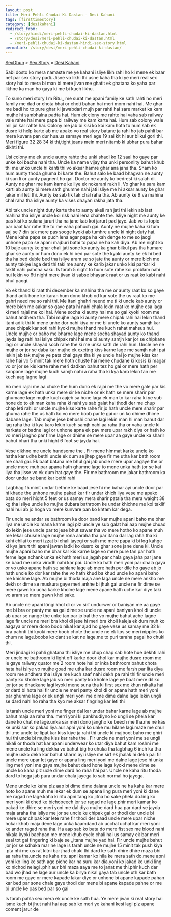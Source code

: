 ```yaml
---
layout: post
title: Meri Pehli Chudai Ki Dastan - Desi Kahani
tags: [firsttimestory]
category: [desikahani]
redirect_from:
  - /story/hindi/meri-pehli-chudai-ki-dastan.html
  - /story/desi/meri-pehli-chudai-ki-dastan.html
  - /meri-pehli-chudai-ki-dastan-hindi-sex-story.html
permalink: /story/desi/meri-pehli-chudai-ki-dastan/
---
```


<div class="breadcrumb">
<span itemscope='itemscope' itemtype='http://data-vocabulary.org/Breadcrumb'><a href="/" itemprop="url"><span title="SexDhun" itemprop='title'>SexDhun</span></a></span>
<span itemscope='itemscope' itemtype='http://data-vocabulary.org/Breadcrumb'>&#187; <a href="/story/" itemprop="url"><span title="Sex Story" itemprop='title'>Sex Story</span></a></span>
<span itemscope='itemscope' itemtype='http://data-vocabulary.org/Breadcrumb'>&#187; <a href="/story/desi/" itemprop="url"><span title="Desi Kahani" itemprop='title'>Desi Kahani</span></a></span>
</div>

Sabi dosto ko mera namaste me ye kahani isliye likh rahi ho ki mene ek baar net par sex story padi. Jisne vo likhi thi usne kaha tha ki ye meri real sex story hai to mera bi man bi mere jivan me ghatit ek ghatana ko yaha par likhne ka man ho gaya ki me bi kuch likhu.

To suno meri story I m Ritu,, me surat me apani family ke sath rahti ho meri family me dad or chota bhai or choti bahan hai meri mom nahi hai. Me ghar me badi ho to pure ghar ki jawabdari mujh par rahti hai sare market ka kam mujhe hi sambhalna padta hai. Hum ek clony me rahte hai vaha sab railway vale rahte hai mere papa bi railway me kam karte hai. Hum sab colony wale mil jul kar rahte hai. Colony me jab bi kisi ko koi kam hota to hum sab ek dusre ki help karte ab me apako vo real story batane ja rahi ho jab pahli bar mera kuvara pan dur hua.us samaye meri age 19 sai kit hi aur bilkul gori thi. Meri figure 32 28 34 ki thi,tight jeans mein meri nitamb ki ubhar pura bahar dikhti thi.

Usi colony me ek uncle aunty rahte the unki shadi ko 12 saal ho gaye par unke koi bacha nahi tha. Uncle ka name vijay tha unki personlity bahut khub thi me unko uncle hi kahti thi vo aksar hamre ghar ana jana tha. Sham ko hum aunty thoda ghuma bi karte the. Bahut salo ke baad bhagvan ne aunty ki sun li or aunty pagnent ho gai. Doctor ne aunty ko bedrest ki salah di. Aunty ne ghar me kam karne ke liye ek nokarani rakh li. Vo ghar ka sara kam karti ab aunty bi mere sath ghumne nahi jati isliye me hi aksar aunty ke ghar jakar mil leti thi. Aunty ke sab tik tak chal raha tha. Ab aunty ke 9 va mahina chal raha tha isliye aunty ka vises dhayan rakha jata tha.

Abi tak uncle night duty karte the to aunty akeli rah jati thi lekin ab last mahina tha isliye uncle koi risk nahi lena chahte the. Isliye night me aunty ke pas kisi ko sulana jaruri tha na jane kab koi jarurt pad jaye. Jab vo is topic par baat kar rahe the to me vaha pahuch gai. Aunty ne mujhe kaha ki tum aaj se 7 din tak mere pas sooge kyoki ab tumhre uncle ki night duty hai. Mene kaha papa se puch lena agar papa ha kah denge to me so jaogi unhone papa se apani majburi batai to papa ne ha kah diya. Ab me night ko 10 baje aunty ke ghar chali jati sone ko aunty ka ghar bilkul pas tha humare ghar se aunty or hum dono ek hi bed par sote the kyoki aunty ke ek hi bed tha ha bed duble bed tha isliye aram se so jate the aunty or mere bich me aunty takiye laga deti thi taki me aunty ke karib jakar unko kisi parkar ki taklif nahi pahcha saku. Is tarah 5 night to hum sote rahe koi problam nahi hui lekin vo 6ti night mere jivan ki sabse bhayank raat or us raat ko kabi nahi bhul paogi.

Vo ek thand ki raat thi december ka mahina tha me or aunty raat ko so gaye thand adik hone ke karan hum dono khub od kar sote the us raat ko me gahri need me so rahi thi. Me itani ghahri neend me ti ki uncle kab aunty or mere bich me aakar so gaye pata hi nahi chala lekin raat ko mujhe esa laga ki meri rajai me koi hai. Mene socha ki aunty hai me so gai kyoki room me bahut andhera tha. Tabi mujhe laga ki aunty mere chipak rahi hai lekin thand itani adik thi ki mene unhe dor nahi kiya or me bi uncle ko aunty samjh kar unse chipak kar soti rahi kyoki mujhe thand me kuch rahat mahsus hui. Uncle mujhe or baho me bharne lage mene socha shayad aunty ko thand jayda lag rahi hai isliye chipak rahi hai me bi aunty samjh kar jor se chipkane lagi or uncle shayad soch rahe the ki me unka sath de rahi hun. Uncle ne ne mujhe or jor se daba kar mujhe ek excitng kiss karne lage me samjh nahi pai lekin jab tak mujhe ye pata chal gaya tha ki ye uncle hai jo mujhe kiss kar rahe hai vo 5 minit tak mere hoth chuste hai mene chudane ki kosis ki magar vo or jor se kis karte rahe meri dadkan bahut tez ho gai or mere hath per kanpane lage mujhe kuch samjh nahi a raha tha ki kya karo lekin tan me kuch aag lagne lagi

Vo meri rajai me aa chuke the hum dono ek rajai me the vo mere gale par kis karne lage ek hath unka mere sir ke niche or ek hath se mere sharir par ghumane lage mujhe kuch aajeb sa hone laga ek man to kar raha ki ye sub hone do to ek man kaha raha ki nahi ye sab galat hai thodi der me chup chap leti rahi or uncle mujhe kiss karte rahe fir jo hath uncle mere sharir par ghuma rahe the us hath ko vo mere boob par le gai or un ko dhime dhime dabane lage. Tab mujhe jese behoshi chane lagi lekin man hi man bahut dar lag raha tha ki kya karo lekin kuch samjh nahi aa raha tha or vaha uncle ki harkate or badne lagi or unhone apna ek pav mere upar rakh diya or hath ko vo meri jangho par firne lage or dhime se mere upar aa gaye uncle ka sharir bahut bhari tha unki hight 6 foot se jayda hai.

Vese dikhne me uncle handsome the . Fir mene himmat karke uncle ko hatha kar udhe bethi uncle ek dum se jhep gaye fir me utha kar bath room me chali gai. Ek baat batana me bhul gai jab uncle mere upar aagaye the or uncle mere muh par apana hath ghumne lage to mene unka hath jor se kat liya tha jisse vo ek dum hat gaye the. Fir me bathroom me jakar bathroom ka door undar se band kar bethi rahi

Lagbhag 15 minit undar bethne ke baad jese hi me bahar ayi uncle door par hi khade the unhone mujhe pakad kar fir undar khich liya vese me apako bata do meri hight 5 feet or us samay mera sharir patala tha mera waight 38 kg tha isliye uncle ko mujhe dubara bathroom ke undar khichne me koi taklif nahi hui ab jo hoga vo mere kunvare pan ko khtam kar dega.

Fir uncle ne andar se bathroom ka door band kar mujhe apani baho me bhar liya me uncle ko mana karne lagi plz uncle ye sub galat hai aap mujhe chuad do lekin jese uncle par to jese bhut sawar tha vo mere hotho ko apane muh me lekar chusne lage mujhe rona aaraha tha par itana dar lag raha tha ki kahi chilai to meri izzat bi chali jayegi or sath me mere papa ki bi log kahge ki kya jarurt thi apani jawan ladki ko dusro ke ghar sone jane dene ki. Uncle mujhe apani baho me bhar kar kis karne lage vo mere pure tan par hath ferne lage achank unka ek hath meri us jagah par chala gaya jaha par jane ke baad me unka virodh nahi kar pai.
Uncle ka hath meri yoni par chala gaya or vo usko apane hath se sahlane lage ab mere hath per dile ho gaye ab jo hath uncle ko dor kar rahe the vo hath khud ba khud uncle ko apani baho me khichne lage. Ab mujhe bi thoda maja ane laga uncle ne mere ankho me dekh or dime se muskura gaye meri ankhe bi jhuk gai uncle ne fir dime se mere gawn ko ucha karke kholne lage mene apane hath uche kar diye taki vo aram se mera gawn khol sake.

Ab uncle ne apani löngi khol di or vo sirf undurwer or baniyan me aa gaye me bi bra or panty me aa gai dime se uncle ne apani baniyan khol di uncle ab upar se nange the unke tan par jo bal the vo mujhe bahut ache lagne lage fir uncle ne meri bra khol di jese hi meri bra kholi kaleja ek dum muh ko aagaya or mere dono boob nikal kar ajad ho gaye vese us samay me 32 ki bra pahnti thi kyoki mere boob chote the.uncle ne ek lips se meri nipples ko chum ne lage.boobs ko dant se kat ne lage.me to puri taraha pagal ho chuki thi.

Meri jindagi ki pahli ghatana thi isliye me chup chap sab hote hue dekhti rahi or uncle ne bathroom ki light off karke door khol kar mujhe dusre room me le gaye railway quator me 2 room hote hai or inka bathroom bahut chota hata hai isliye vo mujhe goad me utha kar dusre room me farsh par lita diya room me andhera tha isliye me kuch saaf nahi dekh pa rahi thi fir uncle meri panty ko kholne lage jab vo meri panty ko kholne lage ye baat mere dil ko jor jor se dhadkane lagi kyoki mene suna tha ki first sex me khun nikalta hai or dard bi hota hai fir uncle ne meri panty khol di or apana hath meri yoni par ghumne lage or ek ungli meri yoni me dime dime dalne lage lekin ungli se dard nahi ho raha tha kyo me aksar fingring kar leti thi

Is tarah uncle meri yoni me finger dal kar undar bahar karne lage ab mujhe bahut maja aa raha tha. merri yoni ki pankhudiyno ko ungli se phela kar dane ko chat ne lage.unka sar meri dono jangho ke beech me tha.me ne kas ke unki sar ko pakad liya.aur apni yoni ko unke mu hilane lagi.maze me chur thi .me uncle ke lipat kar kiss kiye ja rahi thi uncle ki majboot baho me ghiri hui thi uncle bi mujhe kiss kar rahe the . Fir uncle ne meri yoni me se ungli nikali or thoda hat kar apani underwear ko utar diya bahut kam roshni me mene uncle ka ling dekha vo bahut big ho chuka tha lagbhag 6 inch ka tha mujhe usko dekh kar bahut sharm ayi isliye me sirf ek jhalak hi dekh pai fir uncle mere upar let gaye or apana ling meri yoni me dalne lage jese hi unka ling meri yoni me gaya mujhe bahut dard hone laga kyoki mene dime se uncle ko kaha plz ucle dime dard ho raha hai par. Uncle ne kaha ritu thoda dard to hoga jab pura undar chala jayega to sab normal ho jayega.

Mene uncle ko kaha plz aap bi dime dime dalana uncle ne ha kaha kar mere hoto ko apane muh me lekar ek dum se apana ling pura meri yoni ki dane me ragad ne lage.kaha ki ritu apni tang ko jitna ho sake phela do.ling ko meri yoni ki ched ke bichobeech jor se ragad ne lage.phir meri kamar ko pakad ke dhire se meri yoni me dal diya mujhe dard hua par dard se jayda maja araha tha isliye me jor se uncle ke chipak gai or thodi der uncle bi mere upar chipak kar lete rahe fir thodi der baad uncle mere upar niche hokar khob maja dene lage.unka kaamdand ab ucchal uchal kar meri yoni ke ander ragad raha tha. Ha aap sab ko bata do mere fist sex me blood nahi nikala kyoki bachpan me mene khub cycle chali hai us samay ek bar meri seal tot gai fingering ki baje se ,,itana mujhe yad hai. Fir uncle mujhe bahut jor jor se sdhaka mar ne lage is tarah uncle ne mujhe 15 minit tak push kiya .pta nhi me us rat kitni bar jhad chuki thi.dard ke sath dhire dhire maza bhi aa raha tha.uncle ne kaha ritu apni kamar ko hila ke mera sath do.mene apni yoni ko ling ke sath age piche kar na suru kar dia.yoni ko jakad ke unki ling ko nichod nelagi .phir aur bhi maza aaya me to janat me thi.phir kuch dar bad wo jhad ne lage aur uncle ka birya nikal gaya tab uncle uth kar bath room me gaye or mere kapade lakar diye or unhone bi apane kapade pahan kar bed par sone chale gaye thodi der mene bi apane kapade pahne or me bi uncle ke pas bed par so gai

Is tarah pahla sex mera ek uncle ke sath hua. Ye mere jivan ki real story hai isme kuch bi jhut nahi hai aap sab ko meri ye kahani kesi lagi plz apane coment jarur de
